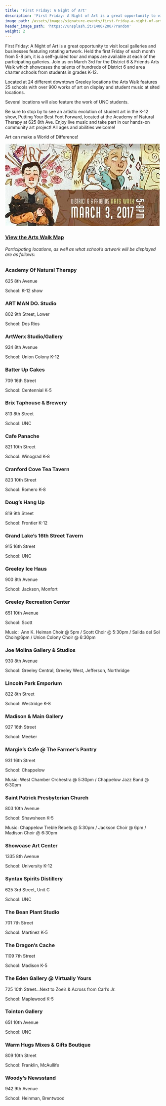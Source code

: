 ```yaml
---
title: 'First Friday: A Night of Art'
description: 'First Friday: A Night of Art is a great opportunity to visit local galleries and businesses featuring rotating artwork. Held the first Friday of each month from 5-8 pm, it is a self-guided tour and maps are available at each of the participating galleries.'
image_path: /assets/images/signature-events/first-friday-a-night-of-art.jpg
header_image_path: 'https://unsplash.it/1400/200/?random'
weight: 2
---
```



First Friday: A Night of Art is a great opportunity to visit local galleries and businesses featuring rotating artwork. Held the first Friday of each month from 5-8 pm, it is a self-guided tour and maps are available at each of the participating galleries. Join us on March 3rd for the District 6 & Friends Arts Walk which showcases the talents of hundreds of District 6 and area charter schools from students in grades K-12.

Located at 24 different downtown Greeley locations the Arts Walk features 25 schools with over 900 works of art on display and student music at sited locations.

Several locations will also feature the work of UNC students.

Be sure to stop by to see an artistic evolution of student art in the K-12 show, Putting Your Best Foot Forward, located at the Academy of Natural Therapy at 625 8th Ave. Enjoy live music and take part in our hands-on community art project! All ages and abilities welcome!

Art can make a World of Difference!

![](/assets/versions/district-6-arts-walk---x----500-266x---.jpg)

### [View the Arts Walk Map](https://greeleycreativedistrict.files.wordpress.com/2016/02/d6-art-walk-map-2017.pdf)

###### *Participating locations, as well as what school’s artwork will be displayed are as follows:*

### Academy Of Natural Therapy

625 8th Avenue

School: K-12 show

### ART MAN DO. Studio

802 9th Street, Lower

School: Dos Rios

### ArtWerx Studio/Gallery

924 8th Avenue

School: Union Colony K-12

### Batter Up Cakes

709 16th Street

School: Centennial K-5

### Brix Taphouse & Brewery

813 8th Street

School: UNC

### Cafe Panache

821 10th Street

School: Winograd K-8

### Cranford Cove Tea Tavern

823 10th Street

School: Romero K-8

### Doug’s Hang Up

819 9th Street

School: Frontier K-12

### Grand Lake’s 16th Street Tavern

915 16th Street

School: UNC

### Greeley Ice Haus

900 8th Avenue

School: Jackson, Monfort

### Greeley Recreation Center

651 10th Avenue

School: Scott

Music: &nbsp;Ann K. Heiman Choir @ 5pm / Scott Choir @ 5:30pm / Salida del Sol Choir@6pm / Union Colony Choir @ 6:30pm

### Joe Molina Gallery & Studios

930 8th Avenue

School: Greeley Central, Greeley West, Jefferson, Northridge

### Lincoln Park Emporium

822 8th Street

School: Westridge K-8

### Madison & Main Gallery

927 16th Street

School: Meeker

### Margie’s Cafe @ The Farmer’s Pantry

931 16th Street

School: Chappelow

Music: West Chamber Orchestra @ 5:30pm / Chappelow Jazz Band @ 6:30pm

### Saint Patrick Presbyterian Church

803 10th Avenue

School: Shawsheen K-5

Music: Chappelow Treble Rebels @ 5:30pm / Jackson Choir @ 6pm / Madison Choir @ 6:30pm

### Showcase Art Center

1335 8th Avenue

School: University K-12

### Syntax Spirits Distillery

625 3rd Street, Unit C

School: UNC

### The Bean Plant Studio

701 7th Street

School: Martinez K-5

### The Dragon’s Cache

1109 7th Street

School: Madison K-5

### The Eden Gallery @ Virtually Yours

725 10th Street…Next to Zoe’s & Across from Carl’s Jr.

School: Maplewood K-5

### Tointon Gallery

651 10th Avenue

School: UNC

### Warm Hugs Mixes & Gifts Boutique

809 10th Street

School: Franklin, McAullife

### Woody’s Newsstand

942 9th Avenue

School: Heinman, Brentwood